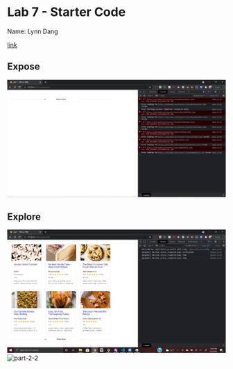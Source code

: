 # Lab 7 - Starter Code

Name: Lynn Dang

[link](https://lmidang.github.io/Lab7_Starter/)

## Expose
![part-1](/screenshots/part-1b.JPG)

## Explore
![part-2-1](/screenshots/part-2b-1.JPG)
![part-2-2](/screesnots/part-2b-2.JPG)